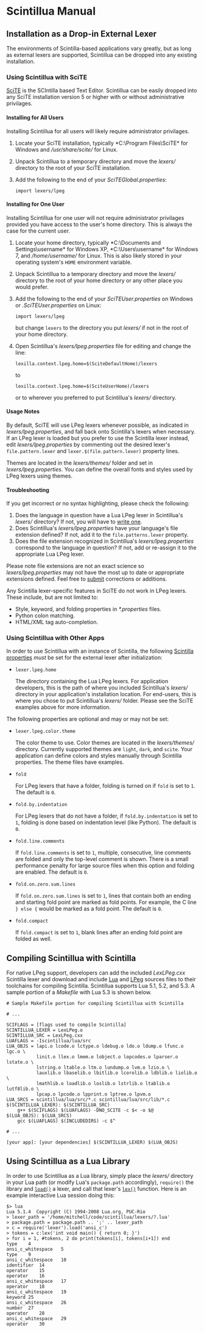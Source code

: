 # Scintillua Manual

## Installation as a Drop-in External Lexer

The environments of Scintilla-based applications vary greatly, but as long as
external lexers are supported, Scintillua can be dropped into any existing
installation.

### Using Scintillua with SciTE

[SciTE][] is the SCIntilla based Text Editor. Scintillua can be easily dropped
into any SciTE installation version 5 or higher with or without administrative
privilages.

[SciTE]: http://scintilla.org/SciTE.html

#### Installing for All Users

Installing Scintillua for all users will likely require administrator
privilages.

1. Locate your SciTE installation, typically *C:\Program Files\SciTE\* for
   Windows and */usr/share/scite/* for Linux.
2. Unpack Scintillua to a temporary directory and move the *lexers/* directory
   to the root of your SciTE installation.
3. Add the following to the end of your *SciTEGlobal.properties*:

       import lexers/lpeg

#### Installing for One User

Installing Scintillua for one user will not require administrator privilages
provided you have access to the user's home directory. This is always the case
for the current user.

1. Locate your home directory, typically *C:\Documents and Settings\username\*
   for Windows XP, *C:\Users\username\* for Windows 7, and */home/username/* for
   Linux. This is also likely stored in your operating system's `HOME`
   environment variable.
2. Unpack Scintillua to a temporary directory and move the *lexers/* directory
   to the root of your home directory or any other place you would prefer.
3. Add the following to the end of your *SciTEUser.properties* on Windows or
   *.SciTEUser.properties* on Linux:

       import lexers/lpeg

   but change `lexers` to the directory you put *lexers/* if not in the root of
   your home directory.
4. Open Scintillua's *lexers/lpeg.properties* file for editing and change the
   line:

       lexilla.context.lpeg.home=$(SciteDefaultHome)/lexers

   to

       lexilla.context.lpeg.home=$(SciteUserHome)/lexers

   or to wherever you preferred to put Scintillua's *lexers/* directory.

#### Usage Notes

By default, SciTE will use LPeg lexers whenever possible, as indicated in
*lexers/lpeg.properties*, and fall back onto Scintilla's lexers when necessary.
If an LPeg lexer is loaded but you prefer to use the Scintilla lexer instead,
edit *lexers/lpeg.properties* by commenting out the desired lexer's
`file.pattern.lexer` and `lexer.$(file.pattern.lexer)` property lines.

Themes are located in the *lexers/themes/* folder and set in
*lexers/lpeg.properties*. You can define the overall fonts and styles used by
LPeg lexers using themes.

#### Troubleshooting

If you get incorrect or no syntax highlighting, please check the following:

1. Does the language in question have a Lua LPeg lexer in Scintillua's *lexers/*
   directory? If not, you will have to [write one][].
2. Does Scintillua's *lexers/lpeg.properties* have your language's file
   extension defined? If not, add it to the `file.patterns.lexer` property.
3. Does the file extension recognized in Scintillua's *lexers/lpeg.properties*
   correspond to the language in question? If not, add or re-assign it to the
   appropriate Lua LPeg lexer.

Please note file extensions are not an exact science so *lexers/lpeg.properties*
may not have the most up to date or appropriate extensions defined. Feel free
to [submit][] corrections or additions.

Any Scintilla lexer-specific features in SciTE do not work in LPeg lexers. These
include, but are not limited to:

* Style, keyword, and folding properties in *\*.properties* files.
* Python colon matching.
* HTML/XML tag auto-completion.

[write one]: api.html#lexer
[submit]: README.html#Contact

### Using Scintillua with Other Apps

In order to use Scintillua with an instance of Scintilla, the following
[Scintilla properties][] *must* be set for the external lexer after
initialization:

* `lexer.lpeg.home`

  The directory containing the Lua LPeg lexers. For application developers, this
  is the path of where you included Scintillua's *lexers/* directory in your
  application's installation location. For end-users, this is where you chose to
  put Scintillua's *lexers/* folder. Please see the SciTE examples above for
  more information.

[Scintilla properties]: http://scintilla.org/ScintillaDoc.html#SCI_SETPROPERTY

The following properties are optional and may or may not be set:

* `lexer.lpeg.color.theme`

  The color theme to use. Color themes are located in the *lexers/themes/*
  directory. Currently supported themes are `light`, `dark`, and `scite`. Your
  application can define colors and styles manually through Scintilla
  properties. The theme files have examples.

* `fold`

  For LPeg lexers that have a folder, folding is turned on if `fold` is set to
  `1`. The default is `0`.

* `fold.by.indentation`

  For LPeg lexers that do not have a folder, if `fold.by.indentation` is set to
  `1`, folding is done based on indentation level (like Python). The default is
  `0`.

* `fold.line.comments`

  If `fold.line.comments` is set to `1`, multiple, consecutive, line comments
  are folded and only the top-level comment is shown. There is a small
  performance penalty for large source files when this option and folding are
  enabled. The default is `0`.

* `fold.on.zero.sum.lines`

  If `fold.on.zero.sum.lines` is set to `1`, lines that contain both an ending
  and starting fold point are marked as fold points. For example, the C line
  `} else {` would be marked as a fold point. The default is `0`.

* `fold.compact`

  If `fold.compact` is set to `1`, blank lines after an ending fold point are
  folded as well.

## Compiling Scintillua with Scintilla

For native LPeg support, developers can add the included *LexLPeg.cxx* Scintilla
lexer and download and include [Lua][] and [LPeg][] sources files to their
toolchains for compiling Scintilla. Scintillua supports Lua 5.1, 5.2, and 5.3.
A sample portion of a *Makefile* with Lua 5.3 is shown below.

    # Sample Makefile portion for compiling Scintillua with Scintilla

    # ...

    SCIFLAGS = [flags used to compile Scintilla]
    SCINTILLUA_LEXER = LexLPeg.o
    SCINTILLUA_SRC = LexLPeg.cxx
    LUAFLAGS = -Iscintillua/lua/src
    LUA_OBJS = lapi.o lcode.o lctype.o ldebug.o ldo.o ldump.o lfunc.o lgc.o \
               linit.o llex.o lmem.o lobject.o lopcodes.o lparser.o lstate.o \
               lstring.o ltable.o ltm.o lundump.o lvm.o lzio.o \
               lauxlib.o lbaselib.o lbitlib.o lcorolib.o ldblib.o liolib.o \
               lmathlib.o loadlib.o loslib.o lstrlib.o ltablib.o lutf8lib.o \
               lpcap.o lpcode.o lpprint.o lptree.o lpvm.o
    LUA_SRCS = scintillua/lua/src/*.c scintillua/lua/src/lib/*.c
    $(SCINTILLUA_LEXER): $(SCINTILLUA_SRC)
    	g++ $(SCIFLAGS) $(LUAFLAGS) -DNO_SCITE -c $< -o $@
    $(LUA_OBJS): $(LUA_SRCS)
    	gcc $(LUAFLAGS) $(INCLUDEDIRS) -c $^

    # ...

    [your app]: [your dependencies] $(SCINTILLUA_LEXER) $(LUA_OBJS)

[Lua]: http://lua.org
[LPeg]: http://www.inf.puc-rio.br/~roberto/lpeg/lpeg.html

## Using Scintillua as a Lua Library

In order to use Scintillua as a Lua library, simply place the *lexers/*
directory in your Lua path (or modify Lua's `package.path` accordingly),
`require()` the library and [`load()`][] a lexer, and call that lexer's
[`lex()`][] function. Here is an example interactive Lua session doing this:

    $> lua
    Lua 5.1.4  Copyright (C) 1994-2008 Lua.org, PUC-Rio
    > lexer_path = '/home/mitchell/code/scintillua/lexers/?.lua'
    > package.path = package.path .. ';' .. lexer_path
    > c = require('lexer').load('ansi_c')
    > tokens = c:lex('int void main() { return 0; }')
    > for i = 1, #tokens, 2 do print(tokens[i], tokens[i+1]) end
    type	4
    ansi_c_whitespace	5
    type	9
    ansi_c_whitespace	10
    identifier	14
    operator	15
    operator	16
    ansi_c_whitespace	17
    operator	18
    ansi_c_whitespace	19
    keyword	25
    ansi_c_whitespace	26
    number	27
    operator	28
    ansi_c_whitespace	29
    operator	30

[`load()`]: api.html#lexer.load
[`lex()`]: api.html#lexer.lex
